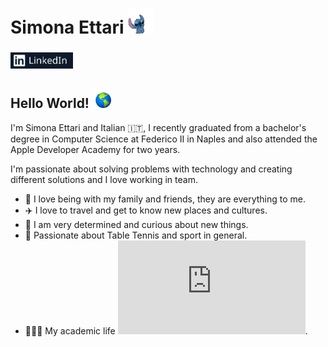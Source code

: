 # Simona Ettari  <img src="https://github.com/simona2606/simona2606/blob/main/assets/stitch.gif" width="40" height="40">
### [<img width="100px" src="https://github.com/simona2606/simona2606/blob/main/assets/linkedIn.png" />](https://www.linkedin.com/in/simona-ettari-109998187/)

## Hello World! <img src="https://github.com/simona2606/simona2606/blob/main/assets/world.git.gif" width="30" height="30">

I'm Simona Ettari and Italian 🇮🇹, I recently graduated from a bachelor's degree in Computer Science at Federico II in Naples and also attended the Apple Developer Academy for two years.

I'm passionate about solving problems with technology and creating different solutions and I love working in team.

* 🏡 I love being with my family and friends, they are everything to me.
* ✈️ I love to travel and get to know new places and cultures.
* 🧐 I am very determined and curious about new things.
* 🏓 Passionate about Table Tennis and sport in general.
* 👩🏽‍🎓 My academic life ![here](https://github.com/simona2606/simona2606/blob/main/assets/Simona%20Ettari%20CV.pdf).
